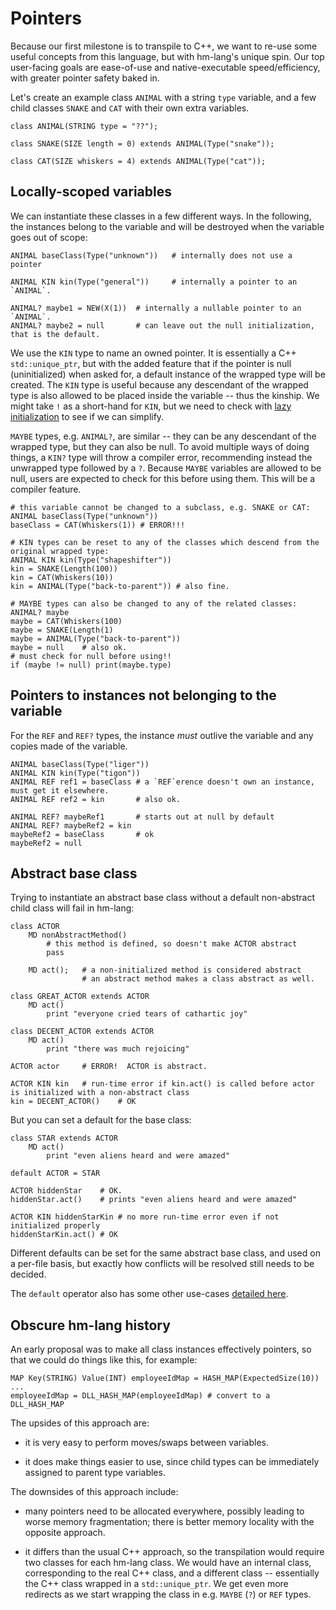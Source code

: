 # Pointers

Because our first milestone is to transpile to C++, we want to re-use some
useful concepts from this language, but with hm-lang's unique spin.
Our top user-facing goals are ease-of-use and native-executable speed/efficiency,
with greater pointer safety baked in.

Let's create an example class `ANIMAL` with a string `type` variable, and
a few child classes `SNAKE` and `CAT` with their own extra variables.

```
class ANIMAL(STRING type = "??");

class SNAKE(SIZE length = 0) extends ANIMAL(Type("snake"));

class CAT(SIZE whiskers = 4) extends ANIMAL(Type("cat"));
```


## Locally-scoped variables

We can instantiate these classes in a few different ways.  In the following,
the instances belong to the variable and will be destroyed when the variable
goes out of scope:

```
ANIMAL baseClass(Type("unknown"))   # internally does not use a pointer

ANIMAL KIN kin(Type("general"))     # internally a pointer to an `ANIMAL`.

ANIMAL? maybe1 = NEW(X(1))  # internally a nullable pointer to an `ANIMAL`.
ANIMAL? maybe2 = null       # can leave out the null initialization, that is the default.
```

We use the `KIN` type to name an owned pointer.  It is essentially a C++ `std::unique_ptr`,
but with the added feature that if the pointer is null (uninitialized) when asked for,
a default instance of the wrapped type will be created.  The `KIN` type is useful because
any descendant of the wrapped type is also allowed to be placed inside the variable --
thus the kinship.  We might take `!` as a short-hand for `KIN`, but we need to
check with [lazy initialization](./lazy_initialization.md) to see if we can simplify.

`MAYBE` types, e.g. `ANIMAL?`, are similar -- they can be any descendant of the wrapped
type, but they can also be null.  To avoid multiple ways of doing things, a `KIN?` type will
throw a compiler error, recommending instead the unwrapped type followed by a `?`.
Because `MAYBE` variables are allowed to be null, users are expected to check for this before
using them.  This will be a compiler feature.

```
# this variable cannot be changed to a subclass, e.g. SNAKE or CAT:
ANIMAL baseClass(Type("unknown"))
baseClass = CAT(Whiskers(1)) # ERROR!!!

# KIN types can be reset to any of the classes which descend from the original wrapped type:
ANIMAL KIN kin(Type("shapeshifter"))
kin = SNAKE(Length(100))
kin = CAT(Whiskers(10))
kin = ANIMAL(Type("back-to-parent")) # also fine.

# MAYBE types can also be changed to any of the related classes:
ANIMAL? maybe
maybe = CAT(Whiskers(100)
maybe = SNAKE(Length(1)
maybe = ANIMAL(Type("back-to-parent"))
maybe = null    # also ok.
# must check for null before using!!
if (maybe != null) print(maybe.type)
```


## Pointers to instances not belonging to the variable

For the `REF` and `REF?` types, the instance *must* outlive the variable and any copies made of the variable.

```
ANIMAL baseClass(Type("liger"))
ANIMAL KIN kin(Type("tigon"))
ANIMAL REF ref1 = baseClass # a `REF`erence doesn't own an instance, must get it elsewhere.
ANIMAL REF ref2 = kin       # also ok.

ANIMAL REF? maybeRef1       # starts out at null by default
ANIMAL REF? maybeRef2 = kin
maybeRef2 = baseClass       # ok
maybeRef2 = null
```


## Abstract base class

Trying to instantiate an abstract base class without a default non-abstract child class
will fail in hm-lang:

```
class ACTOR
    MD nonAbstractMethod()
        # this method is defined, so doesn't make ACTOR abstract
        pass

    MD act();   # a non-initialized method is considered abstract
                # an abstract method makes a class abstract as well.

class GREAT_ACTOR extends ACTOR
    MD act()
        print "everyone cried tears of cathartic joy"

class DECENT_ACTOR extends ACTOR
    MD act()
        print "there was much rejoicing"

ACTOR actor     # ERROR!  ACTOR is abstract.

ACTOR KIN kin   # run-time error if kin.act() is called before actor is initialized with a non-abstract class
kin = DECENT_ACTOR()    # OK
```

But you can set a default for the base class:

```
class STAR extends ACTOR
    MD act()
        print "even aliens heard and were amazed"

default ACTOR = STAR

ACTOR hiddenStar    # OK.
hiddenStar.act()    # prints "even aliens heard and were amazed"

ACTOR KIN hiddenStarKin # no more run-time error even if not initialized properly
hiddenStarKin.act() # OK
```

Different defaults can be set for the same abstract base class, and used
on a per-file basis, but exactly how conflicts will be resolved still needs
to be decided.

The `default` operator also has some other use-cases [detailed here](./default.md).


## Obscure hm-lang history

An early proposal was to make all class instances effectively pointers, so
that we could do things like this, for example:

```
MAP Key(STRING) Value(INT) employeeIdMap = HASH_MAP(ExpectedSize(10))
...
employeeIdMap = DLL_HASH_MAP(employeeIdMap) # convert to a DLL_HASH_MAP
```

The upsides of this approach are:

* it is very easy to perform moves/swaps between variables.

* it does make things easier to use, since child types can be immediately
  assigned to parent type variables.

The downsides of this approach include:

* many pointers need to be allocated everywhere, possibly leading to worse
  memory fragmentation; there is better memory locality with the opposite approach.

* it differs than the usual C++ approach, so the transpilation would require two
  classes for each hm-lang class.  We would have an internal class, corresponding
  to the real C++ class, and a different class -- essentially the C++ class
  wrapped in a  `std::unique_ptr`.  We get even more redirects as we start wrapping
  the class in e.g. `MAYBE` (`?`) or `REF` types.
